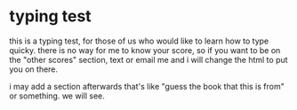 # typing test

this is a typing test, for those of us who would like to learn how to type quicky.  there is no way for me to know your score, so if you want to be on the "other scores" section, text or email me and i will change the html to put you on there.

i may add a section afterwards that's like "guess the book that this is from" or something.  we will see.
